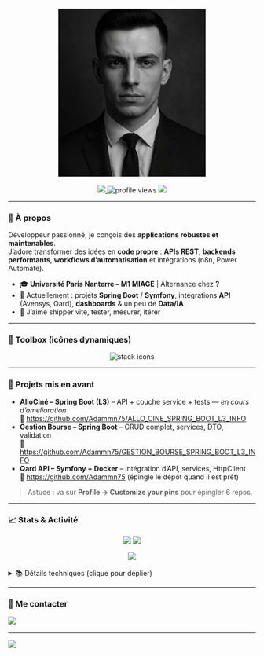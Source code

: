 <p align="center">
  <img src="./photo.png" alt="Bannière" width="300">
</p>


<p align="center">
  <a href="https://www.linkedin.com/in/mekkiou-a-b64021262/">
    <img src="https://img.shields.io/badge/LinkedIn-Connect-blue?logo=linkedin&logoColor=white" />
  </a>
  <img src="https://komarev.com/ghpvc/?username=Adammn75&style=flat&color=brightgreen" alt="profile views" />
  <img src="https://img.shields.io/badge/Location-Île%20de%20France-0a0" />
</p>

---

### 🧭 À propos
Développeur passionné, je conçois des **applications robustes et maintenables**.  
J’adore transformer des idées en **code propre** : **APIs REST**, **backends performants**, **workflows d’automatisation** et intégrations (n8n, Power Automate).

- 🎓 **Université Paris Nanterre – M1 MIAGE** | Alternance chez **?**
- 🔭 Actuellement : projets **Spring Boot** / **Symfony**, intégrations **API** (Avensys, Qard), **dashboards** & un peu de **Data/IA**
- 🧪 J’aime shipper vite, tester, mesurer, itérer

---

### 🧰 Toolbox (icônes dynamiques)
<p align="center">
  <img src="https://skillicons.dev/icons?i=java,spring,php,symfony,python,js,html,css,git,github,docker,mysql,postgres,sqlite,postman,powershell,linux" alt="stack icons" />
</p>

---

### 🌟 Projets mis en avant
- **AlloCiné – Spring Boot (L3)** – API + couche service + tests — *en cours d’amélioration*  
  🔗 https://github.com/Adammn75/ALLO_CINE_SPRING_BOOT_L3_INFO  
- **Gestion Bourse – Spring Boot** – CRUD complet, services, DTO, validation  
  🔗 https://github.com/Adammn75/GESTION_BOURSE_SPRING_BOOT_L3_INFO  
- **Qard API – Symfony + Docker** – intégration d’API, services, HttpClient  
  🔗 https://github.com/Adammn75 (épingle le dépôt quand il est prêt)

> Astuce : va sur **Profile → Customize your pins** pour épingler 6 repos.

---

### 📈 Stats & Activité
<p align="center">
  <img height="165" src="https://github-readme-stats.vercel.app/api?username=Adammn75&show_icons=true&rank_icon=github&include_all_commits=true&hide_border=true" />
  <img height="165" src="https://github-readme-streak-stats.herokuapp.com/?user=Adammn75&hide_border=true" />
</p>
<p align="center">
  <img height="165" src="https://github-readme-stats.vercel.app/api/top-langs/?username=Adammn75&layout=compact&hide_border=true" />
</p>

<details>
<summary>📚 Détails techniques (clique pour déplier)</summary>

#### Standards & pratiques
- Architecture claire (**controllers → services → repositories**)
- **DTOs / validation** pour des APIs propres
- **Docs README/Swagger** quand c’est pertinent
- **CI/CD** (à venir) + **Docker** pour l’isolation
- Logs utiles, gestion d’erreurs, métriques

#### Automatisation & Intégrations
- **n8n / Power Automate** : ETL léger, connecteurs, webhooks
- **APIs** (Avensys, Qard…) : auth, pagination, rate-limits, rétries
- **Dashboards** : KPI, suivi d’activité, exports
</details>

---

### 🤝 Me contacter
<p>
  <a href="https://www.linkedin.com/in/mekkiou-a-b64021262/">
    <img src="https://img.shields.io/badge/LinkedIn-Adammn75-blue?logo=linkedin&logoColor=white" />
  </a>
</p>

---

<!-- Bandeau wavy décoratif -->
<img src="https://capsule-render.vercel.app/api?type=waving&height=120&color=0:111827,100:0ea5e9&section=footer&reversal=true"/>

